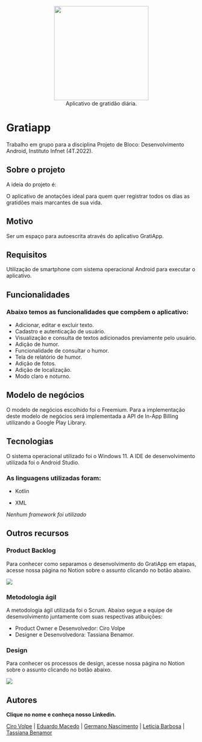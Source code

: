 <p align="center">
<img width=250 src="https://user-images.githubusercontent.com/87051404/205413450-eee6b802-ac8b-4e44-bb22-0ef5c1463900.png" /></br>
Aplicativo de gratidão diária.
</p>

# Gratiapp
Trabalho em grupo para a disciplina Projeto de Bloco: Desenvolvimento Android, Instituto Infnet (4T.2022).

## Sobre o projeto

A ideia do projeto é:

O aplicativo de anotações ideal para quem quer registrar todos os dias as gratidões mais marcantes de sua vida.

## Motivo

Ser um espaço para autoescrita através do aplicativo GratiApp.

## Requisitos

Utilização de smartphone com sistema operacional Android para executar o aplicativo.

## Funcionalidades

<h3>Abaixo temos as funcionalidades que compôem o aplicativo:</h3>

- Adicionar, editar e excluir texto.
- Cadastro e autenticação de usuário.
- Visualização e consulta de textos adicionados previamente pelo usuário.
- Adição de humor.
- Funcionalidade de consultar o humor.
- Tela de relatório de humor.
- Adição de fotos.
- Adição de localização.
- Modo claro e noturno.

## Modelo de negócios

O modelo de negócios escolhido foi o Freemium. Para a implementação deste modelo de negócios será implementada a API de In-App Billing utilizando a Google Play Library.

## Tecnologias

O sistema operacional utilizado foi o Windows 11. A IDE de desenvolvimento utilizada foi o Android Studio.

<h3>As linguagens utilizadas foram:</h3>

- Kotlin

- XML

*Nenhum framework foi utilizado*

## Outros recursos 

<h3>Product Backlog</h3>

Para conhecer como separamos o desenvolvimento do GratiApp em etapas, acesse nossa página no Notion sobre o assunto clicando no botão abaixo.

<a href="https://tassi.notion.site/Backlog-de-Tarefas-94ba072ba0e44e4cbe8417aeab31355e" target="_blank">
  <img src="https://img.shields.io/badge/Backlog-341A1A?style=for-the-badge&logo=notion&logoColor=white">
</a>

<h3>Metodologia ágil</h3>

A metodologia ágil utilizada foi o Scrum. Abaixo segue a equipe de desenvolvimento juntamente com suas respectivas atibuições:

- Product Owner e Desenvolvedor: Ciro Volpe
- Designer e Desenvolvedora: Tassiana Benamor.

<h3>Design</h3>

Para conhecer os processos de design, acesse nossa página no Notion sobre o assunto clicando no botão abaixo.

<a href="https://tassi.notion.site/Design-do-aplicativo-GratiApp-81130436f0c145d18063235e26264aed" target="_blank">
  <img src="https://img.shields.io/badge/Design-341A1A?style=for-the-badge&logo=notion&logoColor=white">
</a>

## Autores

**Clique no nome e conheça nosso Linkedin.**

<a href="https://www.linkedin.com/in/cirodellavolpe/">Ciro Volpe</a> | 
<a href="https://www.linkedin.com/in/eduardo-mello-de-macedo-28ab8b198/">Eduardo Macedo</a> | 
<a href="https://www.linkedin.com/in/germanonascimento/">Germano Nascimento</a> | 
<a href="https://www.linkedin.com/in/let%C3%ADcia-barbosaa/">Leticia Barbosa</a> | 
<a href="https://www.linkedin.com/in/tassiana-benamor/">Tassiana Benamor</a>
